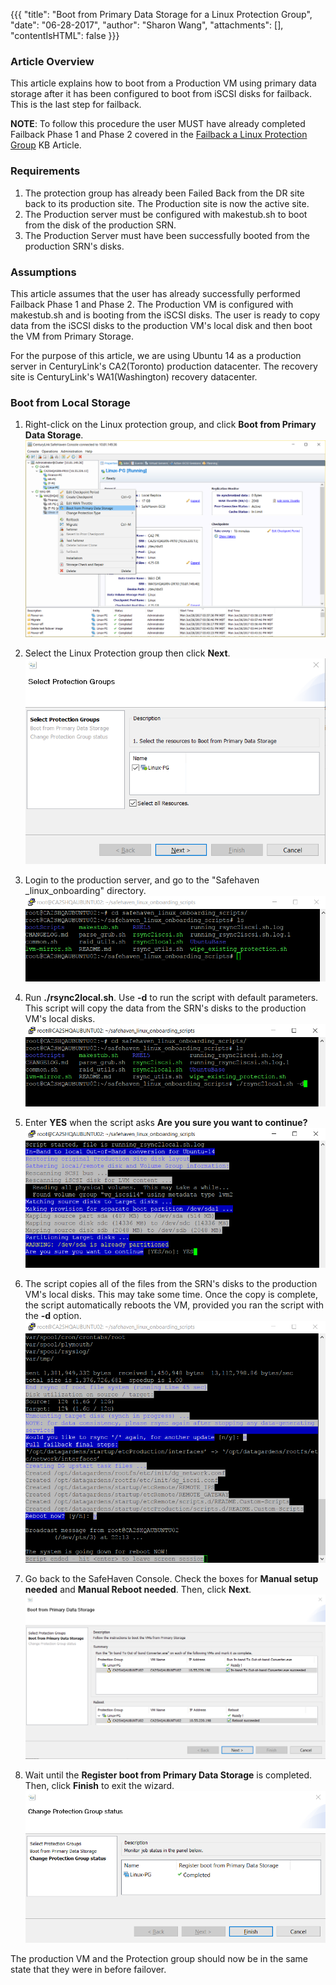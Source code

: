 {{{
  "title": "Boot from Primary Data Storage for a Linux Protection Group",
  "date": "06-28-2017",
  "author": "Sharon Wang",
  "attachments": [],
  "contentIsHTML": false
}}}

### Article Overview
This article explains how to boot from a Production VM using primary data storage after it has been configured to boot from iSCSI disks for failback. This is the last step for failback.

**NOTE**: To follow this procedure the user MUST have already completed Failback Phase 1 and Phase 2 covered in the [Failback a Linux Protection Group](./failback-a-linux-protection-group.md) KB Article.

### Requirements
1. The protection group has already been Failed Back from the DR site back to its production site. The Production site is now the active site.
2. The Production server must be configured with makestub.sh to boot from the disk of the production SRN.
3. The Production Server must have been successfully booted from the production SRN's disks.

### Assumptions
This article assumes that the user has already successfully performed Failback Phase 1 and Phase 2. The Production VM is configured with makestub.sh and is booting from the iSCSI disks. The user is ready to copy data from the iSCSI disks to the production VM's local disk and then boot the VM from Primary Storage.

For the purpose of this article, we are using Ubuntu 14 as a production server in CenturyLink's CA2(Toronto) production datacenter. The recovery site is CenturyLink's WA1(Washington) recovery datacenter.

### Boot from Local Storage
1. Right-click on the Linux protection group, and click **Boot from Primary Data Storage**.
   ![Linux](../../images/SH4.0/LinuxFailover/LF33.png)

2. Select the Linux Protection group then click **Next**.
   ![Linux](../../images/SH4.0/LinuxFailover/LF34.png)

3. Login to the production server, and go to the "Safehaven _linux_onboarding" directory.
   ![Linux](../../images/SH4.0/LinuxFailover/LF35.png)

4. Run **./rsync2local.sh**. Use **-d** to run the script with default parameters.
   This script will copy the data from the SRN's disks to the production VM's local disks.
   ![Linux](../../images/SH4.0/LinuxFailover/LF36.png)

5. Enter **YES** when the script asks **Are you sure you want to continue?**
   ![Linux](../../images/SH4.0/LinuxFailover/LF37.png)

6. The script copies all of the files from the SRN's disks to the production VM's local disks. This may take some time. Once the copy is complete, the script automatically reboots the VM, provided you ran the script with the **-d** option.
   ![Linux](../../images/SH4.0/LinuxFailover/LF38.png)

7. Go back to the SafeHaven Console. Check the boxes for **Manual setup needed** and **Manual Reboot needed**. Then, click **Next**.
   ![Linux](../../images/SH4.0/LinuxFailover/LF39.png)

8. Wait until the **Register boot from Primary Data Storage** is completed. Then, click **Finish** to exit the wizard.
   ![Linux](../../images/SH4.0/LinuxFailover/LF40.png)

The production VM and the Protection group should now be in the same state that they were in before failover.

